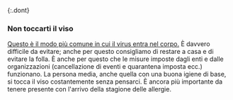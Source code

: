 {:.dont}
### Non toccarti il viso

[Questo è il modo più comune in cui il virus entra nel corpo.](https://www.cdc.gov/coronavirus/2019-ncov/about/transmission.html)
È davvero difficile da evitare; anche per questo consigliamo di restare a casa e di evitare la folla. È anche per questo che le misure imposte dagli enti e dalle organizzazioni (cancellazione di eventi e quarantena imposta ecc.) funzionano. La persona media, anche quella con una buona igiene di base, si tocca il viso  costantemente senza pensarci. È ancora più importante da tenere presente con l'arrivo della stagione delle allergie.
